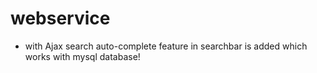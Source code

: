 # webservice
* with Ajax search auto-complete feature in searchbar is added which works with mysql database!
